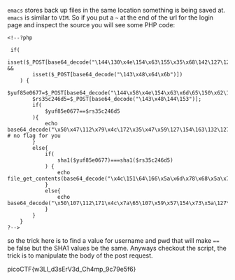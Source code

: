 `emacs` stores back up files in the same location something is being saved at. `emacs` is similar to `VIM`. So if you put a `~` at the end of the url for the login page and inspect the source you will see some PHP code:

```
<!--?php
 
 if( 
        isset($_POST[base64_decode("\144\130\x4e\154\x63\155\x35\x68\142\127\125\x3d")]) && 
        isset($_POST[base64_decode("\143\x48\x64\x6b")])
    ) {
        $yuf85e0677=$_POST[base64_decode("\144\x58\x4e\154\x63\x6d\65\150\x62\127\x55\75")];
        $rs35c246d5=$_POST[base64_decode("\143\x48\144\153")];
        if(
            $yuf85e0677==$rs35c246d5
        ){
            echo base64_decode("\x50\x47\112\x79\x4c\172\x35\x47\x59\127\154\163\132\127\x51\x68\111\x45\x35\166\x49\x47\132\163\131\127\x63\x67\x5a\155\71\171\111\x48\x6c\166\x64\x51\x3d\x3d"); # no flag for you
        }
        else{ 
            if( 
                sha1($yuf85e0677)===sha1($rs35c246d5)
            ) {
                echo file_get_contents(base64_decode("\x4c\151\64\166\x5a\x6d\x78\x68\x5a\x79\65\60\145\110\x51\75"));
            }
            else{ 
                echo base64_decode("\x50\107\112\171\x4c\x7a\65\107\x59\x57\154\x73\x5a\127\x51\x68\x49\105\x35\x76\111\x47\132\x73\131\127\x63\x67\x5a\155\71\x79\x49\110\154\x76\x64\x51\x3d\75");
            }
        }
    }
?-->
```

so the trick here is to find a value for username and pwd that will make `==` be false but the SHA1 values be the same. Anyways checkout the script, the trick is to manipulate the body of the post request.

picoCTF{w3Ll_d3sErV3d_Ch4mp_9c79e5f6}